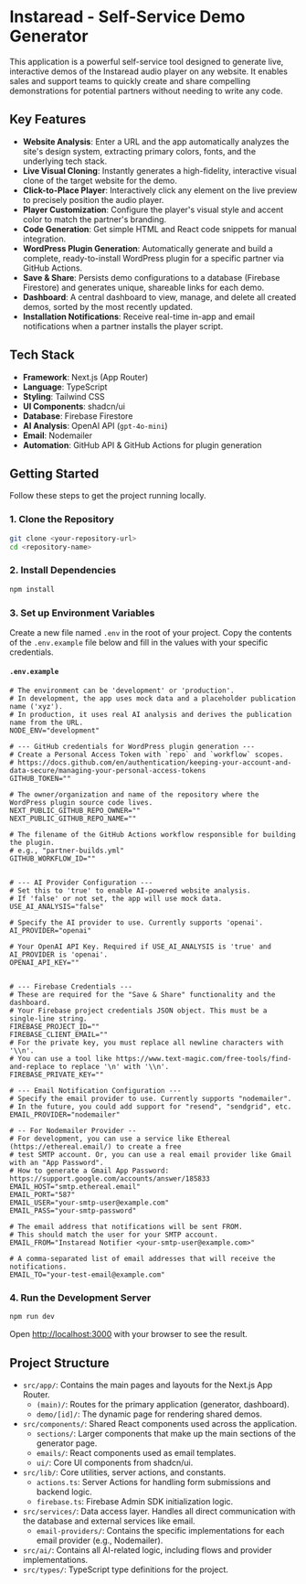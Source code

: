 # Instaread - Self-Service Demo Generator

This application is a powerful self-service tool designed to generate live, interactive demos of the Instaread audio player on any website. It enables sales and support teams to quickly create and share compelling demonstrations for potential partners without needing to write any code.

## Key Features

- **Website Analysis**: Enter a URL and the app automatically analyzes the site's design system, extracting primary colors, fonts, and the underlying tech stack.
- **Live Visual Cloning**: Instantly generates a high-fidelity, interactive visual clone of the target website for the demo.
- **Click-to-Place Player**: Interactively click any element on the live preview to precisely position the audio player.
- **Player Customization**: Configure the player's visual style and accent color to match the partner's branding.
- **Code Generation**: Get simple HTML and React code snippets for manual integration.
- **WordPress Plugin Generation**: Automatically generate and build a complete, ready-to-install WordPress plugin for a specific partner via GitHub Actions.
- **Save & Share**: Persists demo configurations to a database (Firebase Firestore) and generates unique, shareable links for each demo.
- **Dashboard**: A central dashboard to view, manage, and delete all created demos, sorted by the most recently updated.
- **Installation Notifications**: Receive real-time in-app and email notifications when a partner installs the player script.

## Tech Stack

- **Framework**: Next.js (App Router)
- **Language**: TypeScript
- **Styling**: Tailwind CSS
- **UI Components**: shadcn/ui
- **Database**: Firebase Firestore
- **AI Analysis**: OpenAI API (`gpt-4o-mini`)
- **Email**: Nodemailer
- **Automation**: GitHub API & GitHub Actions for plugin generation

## Getting Started

Follow these steps to get the project running locally.

### 1. Clone the Repository

```bash
git clone <your-repository-url>
cd <repository-name>
```

### 2. Install Dependencies

```bash
npm install
```

### 3. Set up Environment Variables

Create a new file named `.env` in the root of your project. Copy the contents of the `.env.example` file below and fill in the values with your specific credentials.

#### `.env.example`

```env
# The environment can be 'development' or 'production'.
# In development, the app uses mock data and a placeholder publication name ('xyz').
# In production, it uses real AI analysis and derives the publication name from the URL.
NODE_ENV="development"

# --- GitHub credentials for WordPress plugin generation ---
# Create a Personal Access Token with `repo` and `workflow` scopes.
# https://docs.github.com/en/authentication/keeping-your-account-and-data-secure/managing-your-personal-access-tokens
GITHUB_TOKEN=""

# The owner/organization and name of the repository where the WordPress plugin source code lives.
NEXT_PUBLIC_GITHUB_REPO_OWNER=""
NEXT_PUBLIC_GITHUB_REPO_NAME=""

# The filename of the GitHub Actions workflow responsible for building the plugin.
# e.g., "partner-builds.yml"
GITHUB_WORKFLOW_ID=""


# --- AI Provider Configuration ---
# Set this to 'true' to enable AI-powered website analysis.
# If 'false' or not set, the app will use mock data.
USE_AI_ANALYSIS="false"

# Specify the AI provider to use. Currently supports 'openai'.
AI_PROVIDER="openai"

# Your OpenAI API Key. Required if USE_AI_ANALYSIS is 'true' and AI_PROVIDER is 'openai'.
OPENAI_API_KEY=""


# --- Firebase Credentials ---
# These are required for the "Save & Share" functionality and the dashboard.
# Your Firebase project credentials JSON object. This must be a single-line string.
FIREBASE_PROJECT_ID=""
FIREBASE_CLIENT_EMAIL=""
# For the private key, you must replace all newline characters with '\\n'.
# You can use a tool like https://www.text-magic.com/free-tools/find-and-replace to replace '\n' with '\\n'.
FIREBASE_PRIVATE_KEY=""

# --- Email Notification Configuration ---
# Specify the email provider to use. Currently supports "nodemailer".
# In the future, you could add support for "resend", "sendgrid", etc.
EMAIL_PROVIDER="nodemailer"

# -- For Nodemailer Provider --
# For development, you can use a service like Ethereal (https://ethereal.email/) to create a free
# test SMTP account. Or, you can use a real email provider like Gmail with an "App Password".
# How to generate a Gmail App Password: https://support.google.com/accounts/answer/185833
EMAIL_HOST="smtp.ethereal.email"
EMAIL_PORT="587"
EMAIL_USER="your-smtp-user@example.com"
EMAIL_PASS="your-smtp-password"

# The email address that notifications will be sent FROM.
# This should match the user for your SMTP account.
EMAIL_FROM="Instaread Notifier <your-smtp-user@example.com>"

# A comma-separated list of email addresses that will receive the notifications.
EMAIL_TO="your-test-email@example.com"
```

### 4. Run the Development Server

```bash
npm run dev
```

Open [http://localhost:3000](http://localhost:3000) with your browser to see the result.

## Project Structure

- `src/app/`: Contains the main pages and layouts for the Next.js App Router.
  - `(main)/`: Routes for the primary application (generator, dashboard).
  - `demo/[id]/`: The dynamic page for rendering shared demos.
- `src/components/`: Shared React components used across the application.
  - `sections/`: Larger components that make up the main sections of the generator page.
  - `emails/`: React components used as email templates.
  - `ui/`: Core UI components from shadcn/ui.
- `src/lib/`: Core utilities, server actions, and constants.
  - `actions.ts`: Server Actions for handling form submissions and backend logic.
  - `firebase.ts`: Firebase Admin SDK initialization logic.
- `src/services/`: Data access layer. Handles all direct communication with the database and external services like email.
  - `email-providers/`: Contains the specific implementations for each email provider (e.g., Nodemailer).
- `src/ai/`: Contains all AI-related logic, including flows and provider implementations.
- `src/types/`: TypeScript type definitions for the project.

